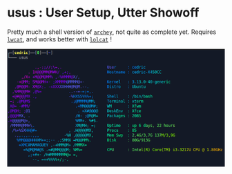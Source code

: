 usus : User Setup, Utter Showoff
================================

Pretty much a shell version of [`archey`](https://github.com/djmelik/archey), not quite as complete yet. Requires [`lwcat`](https://github.com/altaris/lwcat), and works better with [`lolcat`](http://manpages.ubuntu.com/manpages/saucy/man6/lolcat.6.html) !

![swag](ex.png)

